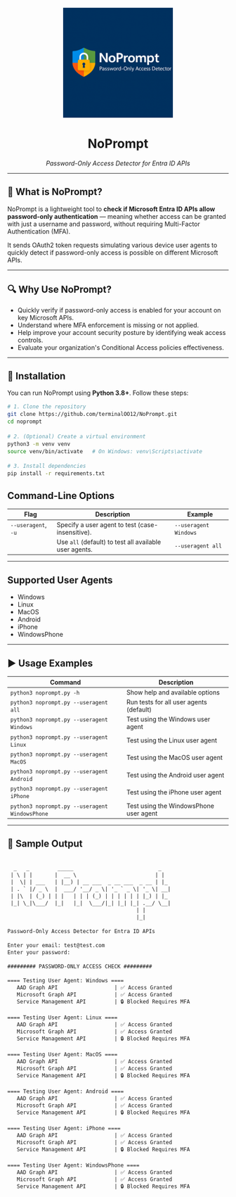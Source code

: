 
<p align="center">
  <img src="assets/noprompt-logo.png" alt="NoPrompt Logo" width="250"/>
</p>

<h1 align="center">NoPrompt</h1>
<p align="center"><i>Password-Only Access Detector for Entra ID APIs</i></p>




---

## 🚀 What is NoPrompt?

NoPrompt is a lightweight tool to **check if Microsoft Entra ID APIs allow password-only authentication** — meaning whether access can be granted with just a username and password, without requiring Multi-Factor Authentication (MFA).

It sends OAuth2 token requests simulating various device user agents to quickly detect if password-only access is possible on different Microsoft APIs.

---

## 🔍 Why Use NoPrompt?

- Quickly verify if password-only access is enabled for your account on key Microsoft APIs.
- Understand where MFA enforcement is missing or not applied.
- Help improve your account security posture by identifying weak access controls.
- Evaluate your organization's Conditional Access policies effectiveness.

---
## 🔧 Installation 

You can run NoPrompt using **Python 3.8+**. Follow these steps:

```bash
# 1. Clone the repository
git clone https://github.com/terminalOO12/NoPrompt.git
cd noprompt

# 2. (Optional) Create a virtual environment
python3 -m venv venv
source venv/bin/activate   # On Windows: venv\Scripts\activate

# 3. Install dependencies
pip install -r requirements.txt
```

## Command-Line Options

| Flag                 | Description                                              | Example                 |
|----------------------|----------------------------------------------------------|-------------------------|
| `--useragent`, `-u`  | Specify a user agent to test (case-insensitive).         | `--useragent Windows`   |
|                      | Use `all` (default) to test all available user agents.   | `--useragent all`       |

---

## Supported User Agents

- Windows
- Linux
- MacOS
- Android
- iPhone
- WindowsPhone

---

## ▶️ Usage Examples

| Command                                | Description                         |
|---------------------------------------|-----------------------------------|
| `python3 noprompt.py -h`                   | Show help and available options   |
| `python3 noprompt.py --useragent all`      | Run tests for all user agents (default) |
| `python3 noprompt.py --useragent Windows`  | Test using the Windows user agent |
| `python3 noprompt.py --useragent Linux`    | Test using the Linux user agent   |
| `python3 noprompt.py --useragent MacOS`    | Test using the MacOS user agent   |
| `python3 noprompt.py --useragent Android`  | Test using the Android user agent |
| `python3 noprompt.py --useragent iPhone`   | Test using the iPhone user agent  |
| `python3 noprompt.py --useragent WindowsPhone` | Test using the WindowsPhone user agent |

---


## 🧪 Sample Output

```plaintext

  _   _         _____                           _
 | \ | |       |  __ \                         | |
 |  \| | ___   | |__) | __ ___  _ __ ___  _ __ | |_
 | . ` |/ _ \  |  ___/ '__/ _ \| '_ ` _ \| '_ \| __|
 | |\  | (_) | | |   | | | (_) | | | | | | |_) | |_
 |_| \_|\___/  |_|   |_|  \___/|_| |_| |_| .__/ \__|
                                         | |
                                         |_|

Password-Only Access Detector for Entra ID APIs

Enter your email: test@test.com
Enter your password:

######### PASSWORD-ONLY ACCESS CHECK #########

==== Testing User Agent: Windows ====
   AAD Graph API                  | ✅ Access Granted
   Microsoft Graph API            | ✅ Access Granted
   Service Management API         | 🔒 Blocked Requires MFA

==== Testing User Agent: Linux ====
   AAD Graph API                  | ✅ Access Granted
   Microsoft Graph API            | ✅ Access Granted
   Service Management API         | 🔒 Blocked Requires MFA

==== Testing User Agent: MacOS ====
   AAD Graph API                  | ✅ Access Granted
   Microsoft Graph API            | ✅ Access Granted
   Service Management API         | 🔒 Blocked Requires MFA

==== Testing User Agent: Android ====
   AAD Graph API                  | ✅ Access Granted
   Microsoft Graph API            | ✅ Access Granted
   Service Management API         | 🔒 Blocked Requires MFA

==== Testing User Agent: iPhone ====
   AAD Graph API                  | ✅ Access Granted
   Microsoft Graph API            | ✅ Access Granted
   Service Management API         | 🔒 Blocked Requires MFA

==== Testing User Agent: WindowsPhone ====
   AAD Graph API                  | ✅ Access Granted
   Microsoft Graph API            | ✅ Access Granted
   Service Management API         | 🔒 Blocked Requires MFA

```



